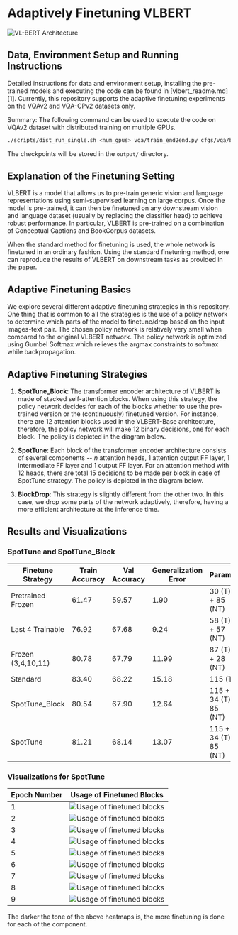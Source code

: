 # Adaptively Finetuning VLBERT

![VL-BERT Architecture](figs/pretrain.png)

## Data, Environment Setup and Running Instructions

Detailed instructions for data and environment setup, installing the pre-trained models and executing the code can be found in [vlbert\_readme.md][1]. Currently, this repository supports the adaptive finetuning experiments on the VQAv2 and VQA-CPv2 datasets only.

Summary: The following command can be used to execute the code on VQAv2 dataset with distributed training on multiple GPUs.

```sh
./scripts/dist_run_single.sh <num_gpus> vqa/train_end2end.py cfgs/vqa/base_4X16G_fp32.yaml output
```
The checkpoints will be stored in the ``output/`` directory.

## Explanation of the Finetuning Setting

VLBERT is a model that allows us to pre-train generic vision and language representations using semi-supervised learning on large corpus. Once the model is pre-trained, it can then be finetuned on any downstream vision and language dataset (usually by replacing the classifier head) to achieve robust performance. In particular, VLBERT is pre-trained on a combination of Conceptual Captions and BookCorpus datasets.

When the standard method for finetuning is used, the whole network is finetuned in an ordinary fashion. Using the standard finetuning method, one can reproduce the results of VLBERT on downstream tasks as provided in the paper.

## Adaptive Finetuning Basics

We explore several different adaptive finetuning strategies in this repository. One thing that is common to all the strategies is the use of a policy network to determine which parts of the model to finetune/drop based on the input images-text pair. The chosen policy network is relatively very small when compared to the original VLBERT network. The policy network is optimized using Gumbel Softmax which relieves the argmax constraints to softmax while backpropagation.

## Adaptive Finetuning Strategies

1. __SpotTune\_Block__: The transformer encoder architecture of VLBERT is made of stacked self-attention blocks. When using this strategy, the policy network decides for each of the blocks whether to use the pre-trained version or the (continuously) finetuned version. For instance, there are 12 attention blocks used in the VLBERT-Base architecture, therefore, the policy network will make 12 binary decisions, one for each block. The policy is depicted in the diagram below.

2. __SpotTune__: Each block of the transformer encoder architecture consists of several components -- _n_ attention heads, 1 attention output FF layer, 1 intermediate FF layer and 1 output FF layer. For an attention method with 12 heads, there are total 15 decisions to be made per block in case of SpotTune strategy. The policy is depicted in the diagram below.

3. __BlockDrop__: This strategy is slightly different from the other two. In this case, we drop some parts of the network adaptively, therefore, having a more efficient architecture at the inference time.

## Results and Visualizations

### SpotTune and SpotTune\_Block

| Finetune Strategy  | Train Accuracy | Val Accuracy | Generalization Error | Params                |
| ------------------ | -------------- | ------------ | -------------------- | --------------------- |
| Pretrained Frozen  | 61.47          | 59.57        | 1.90					| 30 (T) + 85 (NT)      |
| Last 4 Trainable   | 76.92          | 67.68        | 9.24 			    | 58 (T) + 57 (NT)      |
| Frozen (3,4,10,11) | 80.78          | 67.79        | 11.99			    | 87 (T) + 28 (NT)      |
| Standard           | 83.40          | 68.22        | 15.18			    | 115 (T)               |
| SpotTune\_Block    | 80.54          | 67.90        | 12.64			    | 115 + 34 (T), 85 (NT) |
| SpotTune           | 81.21          | 68.14        | 13.07			    | 115 + 34 (T), 85 (NT) |

### Visualizations for SpotTune

| Epoch Number | Usage of Finetuned Blocks |
| ------------ | ------------------------- |
| 1 | ![Usage of finetuned blocks](visualizations/SpotTune_1.png?raw=true) |
| 2 | ![Usage of finetuned blocks](visualizations/SpotTune_2.png?raw=true) |
| 3 | ![Usage of finetuned blocks](visualizations/SpotTune_3.png?raw=true) |
| 4 | ![Usage of finetuned blocks](visualizations/SpotTune_4.png?raw=true) |
| 5 | ![Usage of finetuned blocks](visualizations/SpotTune_5.png?raw=true) |
| 6 | ![Usage of finetuned blocks](visualizations/SpotTune_6.png?raw=true) |
| 7 | ![Usage of finetuned blocks](visualizations/SpotTune_7.png?raw=true) |
| 8 | ![Usage of finetuned blocks](visualizations/SpotTune_8.png?raw=true) |
| 9 | ![Usage of finetuned blocks](visualizations/SpotTune_9.png?raw=true) |

The darker the tone of the above heatmaps is, the more finetuning is done for each of the component.
